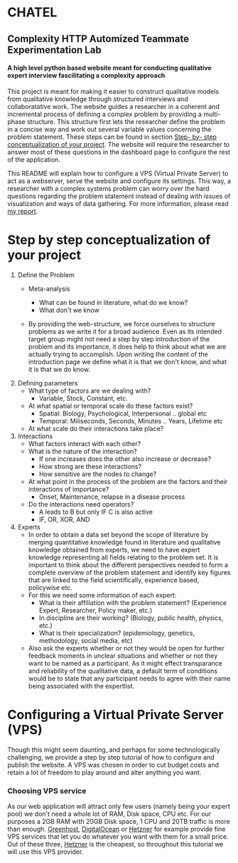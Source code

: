 # CHATEL
## Complexity HTTP Automized Teammate Experimentation Lab

#### A high level python based website meant for conducting qualitative expert interview fascilitating a complexity approach

This project is meant for making it easier to construct qualitative models from qualitative knowledge through structured interviews and collaboratative work. The website guides a researcher in a coherent and incremental process of defining a complex problem by providing a multi-phase structure. This structure first lets the researcher define the problem in a concise way and work out several variable values concerning the problem statement. These steps can be found in section [Step- by- step conceptualization of your project](#Step-by-step-conceptualization-of-your-project). The website will require the researcher to answer most of these questions in the dashboard page to configure the rest of the application. 

This README will explain how to configure a VPS (Virtual Private Server) to act as a webserver, serve the website and configure its settings. This way, a researcher with a complex systems problem can worry over the hard questions regarding the problem statement instead of dealing with issues of visualization and ways of data gathering. For more information, please read [my report](bas_chatel_internship2019.pdf).

# Step by step conceptualization of your project

1. Define the Problem
    * Meta-analysis 
      * What can be found in literature, what do we know?
      * What don't we know

    * By providing the web-structure, we force ourselves to structure problems as we write it for a broad audience. Even as its intended target group might not need a step by step introduction of the problem and its importance, it does help to think about what we are actually trying to accomplish. Upon writing the content of the introduction page we define what it is that we don't know, and what it is that we do know. 
2. Defining parameters
    * What type of factors are we dealing with?
      * Variable, Stock, Constant, etc.
    * At what spatial or temporal scale do these factors exist?
      * Spatial: Biology, Psychological, Interpersonal .. global etc
      * Temporal: Miliseconds, Seconds, Minutes .. Years, Lifetime etc
    * At what scale do their interactions take place?
3. Interactions
    * What factors interact with each other?
    * What is the nature of the interaction?
      * If one increases does the other also increase or decrease?
      * How strong are these interactions?
      * How sensitive are the nodes to change?
    * At what point in the process of the problem are the factors and their interactions of importance?
      * Onset, Maintenance, relapse in a disease process
    * Do the interactions need operators?
      * A leads to B but only IF C is also active
      * IF, OR, XOR, AND
4. Experts
    * In order to obtain a data set beyond the scope of literature by merging quantitative knowledge found in literature and qualitative knowledge obtained from experts, we need to have expert knowledge representing all fields relating to the problem set. It is important to think about the different perspectives needed to form a complete overview of the problem statement and identify key figures that are linked to the field scientifically, experience based, policywise etc.
    * For this we need some information of each expert:
      * What is their affiliation with the problem statement? (Experience Expert, Researcher, Policy maker, etc.)
      * In discipline are their working? (Biology, public health, physics, etc.)
      * What is their specialization? (epidemiology, genetics, methodology, social media, etc)
    * Also ask the experts whether or not they would be open for further feedback moments in unclear situations and whether or not they want to be named as a participant. As it might effect transparance and reliability of the qualitative data, a default term of conditions would be to state that any participant needs to agree with their name being associated with the expertlist.

# Configuring a Virtual Private Server (VPS)

Though this might seem daunting, and perhaps for some technologically challenging, we provide a step by step tutorial of how to configure and publish the website. A VPS was chosen in order to cut budget costs and retain a lot of freedom to play around and alter anything you want.

### Choosing VPS service
As our web application will attract only few users (namely being your expert pool) we don't need a whole lot of RAM, Disk space, CPU etc. For our purposes a 2GB RAM with 20GB Disk space, 1 CPU and 20TB traffic is more than enough. [Greenhost](https://greenhost.net/), [DigitalOcean](https://www.digitalocean.com/) or [Hetzner](https://www.hetzner.com/cloud) for example provide fine VPS services that let you do whatever you want with them for a small price. Out of these three, [Hetzner](https://www.hetzner.com/cloud) is the cheapest, so throughout this tutorial we will use this VPS provider.
















































